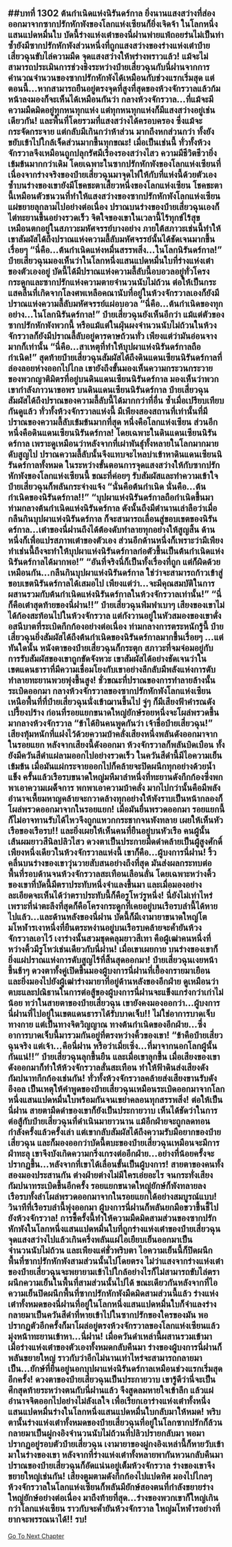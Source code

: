 ##บทที่ 1302 ต้นกำเนิดแห่งนิรันดร์กาล
ยิ่งนานแสงสว่างที่ส่องออกมาจากซากปรักหักพังของโลกแห่งเซียนก็ยิ่งเจิดจ้า ในโลกหนึ่งแสนแปดหมื่นใบ บัดนี้ร่างแห่งเต๋าของนี่ฝานพ่ายแพ้ถอยร่นไม่เป็นท่า ซ้ำยังมีซากปรักหักพังส่วนหนึ่งที่ถูกแสงสว่างของร่างแห่งเต๋าป๋ายเสี่ยวฉุนขับไล่ความมืด จุดแสงสว่างให้พร่างพราวแล้ว!
แม้จะไม่สามารถประเมินการช่วงชิงระหว่างป๋ายเสี่ยวฉุนกับนี่ฝานจากการคำนวณจำนวนของซากปรักหักพังได้เหมือนกับช่วงแรกเริ่มสุด แต่ตอนนี้...หากสามารถยืนอยู่ตรงจุดที่สูงที่สุดของห้วงจักรวาลแล้วก้มหน้าลงมองก็จะเห็นได้เหมือนกันว่า กลางห้วงจักรวาล...ที่แม้จะมีความมืดมิดอยู่ทุกหนทุกแห่ง แต่ทุกหนทุกแห่งก็มีแสงสว่างอยู่เช่นเดียวกัน!
และพื้นที่โดยรวมที่แสงสว่างได้ครอบครอง ซึ่งแม้จะกระจัดกระจาย แต่กลับมีเกินกว่าห้าส่วน มากถึงหกส่วนกว่า ทั้งยังขยับเข้าไปใกล้เจ็ดส่วนมากขึ้นทุกขณะ!
เมื่อเป็นเช่นนี้ ทั่วทั้งห้วงจักรวาลจึงเหมือนถูกปลุกรัศมีเรืองรองสว่างไสว ความมีชีวิตชีวายิ่งเข้มข้นมากกว่าเดิม โดยเฉพาะในซากปรักหักพังของโลกแห่งเซียนที่เนื่องจากร่างจริงของป๋ายเสี่ยวฉุนมาจุดไฟให้กับที่แห่งนี้ด้วยตัวเอง ซ้ำบนร่างของเขายังมีโชคชะตาเสี้ยวหนึ่งของโลกแห่งเซียน โชคชะตานี้เหมือนตัวชนวนที่ทำให้แสงสว่างของซากปรักหักพังโลกแห่งเซียนแผ่ขยายลุกลามไปอย่างต่อเนื่อง
ปราณบนร่างของป๋ายเสี่ยวฉุนเองก็ไต่ทะยานขึ้นอย่างรวดเร็ว จิตใจของเขาในเวลานี้ไร้ทุกข์ไร้สุข เหมือนตกอยู่ในสภาวะมหัศจรรย์บางอย่าง ภายใต้สภาวะเช่นนี้ทำให้เขาสัมผัสได้ถึงปราณแห่งความลี้ลับมหัศจรรย์นั้นได้ชัดเจนมากขึ้นเรื่อยๆ
“นี่คือ...ต้นกำเนิดแห่งหมื่นสรรพสิ่ง...ในโลกนิรันดร์กาล!” ป๋ายเสี่ยวฉุนมองเห็นว่าในโลกหนึ่งแสนแปดหมื่นใบที่ร่างแห่งเต๋าของตัวเองอยู่ บัดนี้ได้มีปราณแห่งความลี้ลับนี้อบอวลอยู่ทั่วโครงกระดูกและซากปรักแห่งความตายจำนวนนับไม่ถ้วน
ต่อให้เป็นกระแสคลื่นที่เกิดจากโลงศพเหลือคณานับที่อยู่ในห้วงจักรวาลเองก็ยังมีปราณแห่งความลี้ลับมหัศจรรย์แผ่อบอวล
“นี่คือ...ต้นกำเนิดของทุกอย่าง...ในโลกนิรันดร์กาล!” ป๋ายเสี่ยวฉุนยังเห็นอีกว่า แม้แต่ตัวของซากปรักหักพังพวกนี้ หรือแม้แต่ในฝุ่นผงจำนวนนับไม่ถ้วนในห้วงจักรวาลก็ยังมีปราณลี้ลับอยู่ดารดาษถ้วนทั่ว เพียงแต่ว่ามันอ่อนจางมากก็เท่านั้น
“นี่คือ...สาเหตุที่ทำให้บุปผาแห่งนิรันดร์กาลถือกำเนิด!” สุดท้ายป๋ายเสี่ยวฉุนสัมผัสได้ถึงดินแดนเซียนนิรันดร์กาลที่ล่องลอยห่างออกไปไกล เขายังถึงขั้นมองเห็นความกระวนกระวายของพวกญาติมิตรที่อยู่บนดินแดนเซียนนิรันดร์กาล มองเห็นว่าพวกเขากำลังภาวนาขอพร
บนดินแดนเซียนนิรันดร์กาล ป๋ายเสี่ยวฉุนสัมผัสได้ถึงปราณของความลี้ลับนี้ได้มากกว่าที่อื่น ซ้ำเมื่อเปรียบเทียบกันดูแล้ว ทั่วทั้งห้วงจักรวาลแห่งนี้ มีเพียงสองสถานที่เท่านั้นที่มีปราณของความลี้ลับเข้มข้นมากที่สุด หนึ่งคือโลกแห่งเซียน ส่วนอีกหนึ่งคือดินแดนเซียนนิรันดร์กาล!
โดยเฉพาะในดินแดนเซียนนิรันดร์กาล เพราะดูเหมือนว่าหลังจากที่เผ่าพันธุ์ทั้งหลายในโลกมากมายดับสูญไป ปราณความลี้ลับนั้นจึงแทบจะไหลบ่าเข้าหาดินแดนเซียนนิรันดร์กาลทั้งหมด
ในระหว่างขั้นตอนการจุดแสงสว่างให้กับซากปรักหักพังของโลกแห่งเซียนนี้ ขณะที่ค่อยๆ รับสัมผัสและทำความเข้าใจ ป๋ายเสี่ยวฉุนก็พลันกระจ่างแจ้ง
“นั่นคือต้นกำเนิด นั่นคือ...ต้นกำเนิดของนิรันดร์กาล!!”
“บุปผาแห่งนิรันดร์กาลถือกำเนิดขึ้นมาท่ามกลางต้นกำเนิดแห่งนิรันดร์กาล ดังนั้นถึงมีตำนานเล่าลือว่าเมื่อกลืนกินบุปผาแห่งนิรันดร์กาล ก็จะสามารถเลื่อนสู่ขอบเขตของนิรันดร์กาล...เต๋าของนี่ฝานถึงได้ต้องดับทำลายทุกอย่างให้สูญสิ้น ด้านหนึ่งก็เพื่อแปรสภาพเต๋าของตัวเอง ส่วนอีกด้านหนึ่งก็เพราะว่ามีเพียงทำเช่นนี้ถึงจะทำให้บุปผาแห่งนิรันดร์กาลก่อตัวขึ้นเป็นต้นกำเนิดแห่งนิรันดร์กาลได้มากพอ!”
“อันที่จริงนี่ก็เป็นทั้งเรื่องที่ถูก แต่ก็ผิดด้วยเหมือนกัน...กลืนกินบุปผาแห่งนิรันดร์กาล ใช่ว่าจะสามารถก้าวเข้าสู่ขอบเขตนิรันดร์กาลได้เสมอไป เพียงแต่ว่า...จะมีคุณสมบัติในการผสานรวมกับต้นกำเนิดแห่งนิรันดร์กาลในห้วงจักรวาลเท่านั้น!”
“นี่ ก็คือเต๋าสุดท้ายของนี่ฝาน!!”
ป๋ายเสี่ยวฉุนพึมพำเบาๆ เสียงของเขาไม่ได้ก้องสะท้อนไปในห้วงจักรวาล แต่กังวานอยู่ในหัวสมองของเขาดั่งอสนีบาตที่ระเบิดกึกก้องอย่างต่อเนื่อง
ท่ามกลางการตระหนักรู้นี้ ป๋ายเสี่ยวฉุนยิ่งสัมผัสได้ถึงต้นกำเนิดของนิรันดร์กาลมากขึ้นเรื่อยๆ ...แต่ทันใดนั้น หนังตาของป๋ายเสี่ยวฉุนก็กระตุก สภาวะที่จมจ่อมอยู่กับการรับสัมผัสของเขาถูกขัดจังหวะ เขาสัมผัสได้อย่างชัดเจนว่าในเขตแดนธาราที่มีความเชื่อมโยงกับเขาอย่างลึกลับมีพลังแห่งการดับทำลายทะยานพวยพุ่งขึ้นสูง!
ชั่วขณะที่ปราณของการทำลายล้างนั้นระเบิดออกมา กลางห้วงจักรวาลของซากปรักหักพังโลกแห่งเซียน เหนือพื้นที่ที่ป๋ายเสี่ยวฉุนนั่งเข้าฌานขึ้นไป จู่ๆ ก็มีเสียงฟ้าคำรณดังเปรี้ยงปร้าง ก่อนที่รอยแยกขนาดใหญ่ยักษ์รอยหนึ่งจะโผล่พรวดขึ้นมากลางห้วงจักรวาล
“ข้าได้ยินคนพูดกันว่า เจ้าชื่อป๋ายเสี่ยวฉุน!” เสียงทุ้มหนักที่แฝงไว้ด้วยความบ้าคลั่งเสียงหนึ่งพลันดังออกมาจากในรอยแยก
หลังจากเสียงนี้ดังออกมา ห้วงจักรวาลก็พลันบิดเบือน ทั้งยังมีควันสีดำแผ่ลามออกไปอย่างรวดเร็ว ในควันสีดำนี้มีไอความเย็นเข้มข้น เมื่อมันแผ่กระจายออกไปก็คล้ายจะปิดผนึกทุกอย่างด้วยน้ำแข็ง
ครั้นแล้วเรือรบขนาดใหญ่มหึมาลำหนึ่งที่ทะยานดังกึกก้องซึ่งพกพาเอาความเผด็จการ พกพาเอาความบ้าคลั่ง มากไปกว่านั้นคือมีพลังอำนาจเหี้ยมหาญคล้ายจะกวาดล้างทุกอย่างให้พังราบเป็นหน้ากลองก็โผล่พรวดออกมาจากในรอยแยก!
เมื่อมันยื่นพรวดออกมา รอยแยกนี้ก็ไม่อาจทานรับได้ไหวจึงถูกแหวกกระชากจนพังทลาย เผยให้เห็นหัวเรือของเรือรบ!!
และยิ่งเผยให้เห็นคนที่ยืนอยู่บนหัวเรือ คนผู้นั้นเส้นผมยาวสีนิลปลิวไสว ดวงตาเป็นประกายมืดดำคล้ายเป็นผู้สูงศักดิ์เพียงหนึ่งเดียวในห้วงจักรวาลแห่งนี้ เขาก็คือ...ผู้บงการนี่ฝาน!
ริ้วคลื่นบนร่างของเขาวุ่นวายสับสนอย่างถึงที่สุด มันส่งผลกระทบต่อพื้นที่รอบด้านจนห้วงจักรวาลสะเทือนเลือนลั่น โดยเฉพาะหว่างคิ้วของเขาที่บัดนี้มีตราประทับหนึ่งจำแลงขึ้นมา และเมื่อมองอย่างละเอียดจะเห็นได้ว่าตราประทับนี้ก็คือรูโหว่รูหนึ่ง!
นี่ยังไม่เท่าไหร่ เพราะที่น่าตะลึงที่สุดก็คือโครงกระดูกที่เคยอยู่บนเรือรบลำนี้ได้หายไปแล้ว...และด้านหลังของนี่ฝาน บัดนี้ก็มีเงามายาขนาดใหญ่โตมโหฬารเงาหนึ่งที่ยืนตระหง่านอยู่บนเรือรบคล้ายจะค้ำยันห้วงจักรวาลเอาไว้
เงาร่างนั้นสวมชุดคลุมยาวสีเทา คือผู้เฒ่าคนหนึ่งที่หว่างคิ้วมีรูโหว่เช่นเดียวกับนี่ฝาน!
เมื่อเขาเผยกาย บนร่างของเขาก็ยิ่งแผ่ปราณแห่งการดับสูญไร้ที่สิ้นสุดออกมา!
ป๋ายเสี่ยวฉุนเงยหน้าขึ้นช้าๆ ดวงตาทั้งคู่เปิดขึ้นมองผู้บงการนี่ฝานที่เยื้องกรายมาเยือน และยิ่งมองไปยังผู้เฒ่าร่างมายาที่อยู่ด้านหลังของอีกฝ่าย ดูเหมือนว่าตบะและปณิธานในการต่อสู้ของผู้บงการนี่ฝานจะแข็งแกร่งกว่าเก่าไม่น้อย ทว่าในสายตาของป๋ายเสี่ยวฉุน เขายังคงมองออกว่า...ผู้บงการนี่ฝานที่ไปอยู่ในเขตแดนธาราได้รับบาดเจ็บ!!
ไม่ใช่อาการบาดเจ็บทางกาย แต่เป็นทางจิตวิญญาณ ทางต้นกำเนิดของอีกฝ่าย...ซึ่งอาการบาดเจ็บนี้มารวมกันอยู่ที่ตรงหว่างคิ้วของเขา!
“ข้าคือป๋ายเสี่ยวฉุนจริง แต่เจ้า...คือนี่ฝาน หรือว่าเมี่ยเซิ่ง...ที่มาจากนอกโลกผู้นั้นกันแน่!!” ป๋ายเสี่ยวฉุนลุกขึ้นยืน และเมื่อเขาลุกขึ้น เมื่อเสียงของเขาดังออกมาก็ทำให้ห้วงจักรวาลสั่นสะเทือน ทำให้ฟ้าดินส่งเสียงดังกัมปนาทกึกก้องเช่นกัน!
ทั่วทั้งห้วงจักรวาลคล้ายส่งเสียงขานรับดังอึงอล เป็นเหตุให้คำพูดของป๋ายเสี่ยวฉุนเหมือนระเบิดออกมาจากโลกหนึ่งแสนแปดหมื่นใบพร้อมกันจนเขย่าคลอนทุกสรรพสิ่ง!
ต่อให้เป็นนี่ฝาน สายตามืดดำของเขาก็ยังเป็นประกายวาบ เห็นได้ชัดว่าในการต่อสู้กับป๋ายเสี่ยวฉุนที่ดำเนินมายาวนาน แม้อีกฝ่ายจะถูกลดทอนกำลังครั้งแล้วครั้งเล่า แต่เขากลับสัมผัสได้ถึงความรับมือยากของป๋ายเสี่ยวฉุน และก็มองออกว่าบัดนี้ตบะของป๋ายเสี่ยวฉุนเหมือนจะมีการฝ่าทะลุ เขาจึงบังเกิดความกริ่งเกรงต่ออีกฝ่าย...อย่างที่น้อยครั้งจะปรากฏขึ้น...หลังจากที่เขาได้เลื่อนขั้นเป็นผู้บงการ!
สายตาของคนทั้งสองมองประสานกัน ต่างฝ่ายต่างไม่มีใครเอ่ยอะไร จนกระทั่งเสียงกัมปนาทระเบิดขึ้นอีกครั้ง รอยแยกขนาดใหญ่ยักษ์ก็พังทลายลง เรือรบทั้งลำโผล่พรวดออกมาจากในรอยแยกได้อย่างสมบูรณ์แบบ!
วินาทีที่เรือรบลำนี้พุ่งออกมา ผู้บงการนี่ฝานก็พลันยกมือขวาขึ้นชี้ไปยังห้วงจักรวาล!
การชี้ครั้งนี้ทำให้ความมืดมิดสามส่วนของซากปรักหักพังในโลกหนึ่งแสนแปดหมื่นใบที่ถูกร่างแห่งเต๋าของป๋ายเสี่ยวฉุนจุดแสงสว่างไปแล้วเกินครึ่งพลันแผ่ไอเยียบเย็นออกมาเป็นจำนวนนับไม่ถ้วน และเพียงแค่ชั่วพริบตา ไอความเย็นนี้ก็ปิดผนึกพื้นที่ซากปรักหักพังสามส่วนนั้นไปโดยตรง
ไม่ว่าแสงจากร่างแห่งเต๋าของป๋ายเสี่ยวฉุนจะพยายามเข้าไปใกล้อย่างไรก็ไม่สามารถขับไล่ตราผนึกความเย็นในพื้นที่สามส่วนนั้นไปได้ ขณะเดียวกันหลังจากที่ไอความเย็นปิดผนึกพื้นที่ซากปรักหักพังมืดมิดสามส่วนนี้แล้ว ร่างแห่งเต๋าทั้งหมดของนี่ฝานที่อยู่ในโลกหนึ่งแสนแปดหมื่นใบก็จำแลงร่างกลายมาเป็นควันสีดำที่หายเข้าไปในซากปรักของใครของมัน
พอปรากฏตัวอีกครั้งก็มาโผล่อยู่ตรงห้วงจักรวาลของโลกแห่งเซียนแล้วมุ่งหน้าทะยานเข้าหา...นี่ฝาน!
เมื่อควันดำเหล่านี้ผสานรวมเข้ามา เมื่อร่างแห่งเต๋าของตัวเองทั้งหมดกลับคืนมา ร่างของผู้บงการนี่ฝานก็พลันขยายใหญ่ ราวกับว่าอีกไม่นานเท่าไหร่จะสามารถกลายมาเป็น...ยักษ์ที่ยืนอยู่นอกบุปผาแห่งนิรันดร์กาลเหมือนช่วงแรกเริ่มสุดอีกครั้ง!
ดวงตาของป๋ายเสี่ยวฉุนเป็นประกายวาบ เขารู้ดีว่านี่จะเป็นศึกสุดท้ายระหว่างตนกับนี่ฝานแล้ว จึงสูดลมหายใจเข้าลึก แล้วแผ่อำนาจจิตออกไปอย่างไม่ลังเลใจ เพื่อเรียกเอาร่างแห่งเต๋าทั้งหนึ่งแสนแปดหมื่นร่างในโลกหนึ่งแสนแปดหมื่นใบกลับมาให้หมด!
พริบตานั้นร่างแห่งเต๋าทั้งหมดของป๋ายเสี่ยวฉุนที่อยู่ในโลกซากปรักก็ล้วนกลายมาเป็นผู่กงอิงจำนวนนับไม่ถ้วนที่ปลิวปรายกลับมา พอมาปรากฏอยู่รอบตัวป๋ายเสี่ยวฉุน เงามายาของผู่กงอิงเหล่านี้ก็หายวับเข้ามาในร่างของเขา หลังจากที่ร่างแห่งเต๋าทั้งหลายพากันหวนกลับคืนมา ปราณของป๋ายเสี่ยวฉุนก็อัดแน่นอยู่เต็มห้วงจักรวาล ร่างของเขาจึงขยายใหญ่เช่นกัน!
เสียงตูมตามดังกึกก้องไปแปดทิศ มองไปไกลๆ ห้วงจักรวาลในโลกแห่งเซียนก็พลันมียักษ์สองตนที่กำลังขยายร่างใหญ่ยักษ์อย่างต่อเนื่อง มาถึงท้ายที่สุด...ร่างของพวกเขาก็ใหญ่เกินกว่าโลกแห่งเซียน ราวกับจะค้ำยันห้วงจักรวาล ใหญ่มโหฬารอย่างที่ยากจะพรรณนาได้!!
รบ!
------


[Go To Next Chapter]( ./277.md)